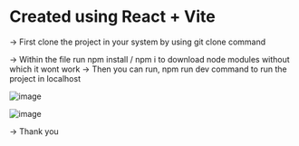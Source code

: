 # Created using React + Vite

-> First clone the project in your system by using git clone command

-> Within the file run npm install / npm i to download node modules without which it wont work
-> Then you can run, npm run dev command to run the project in localhost

![image](https://github.com/ashishmohanty10/Paragraph-Generator/assets/149661785/5462ba6f-565f-4f03-95b1-580ddb4b1eba)

![image](https://github.com/ashishmohanty10/Paragraph-Generator/assets/149661785/3aedf077-1878-40b6-b961-060314cd9365)


-> Thank you
